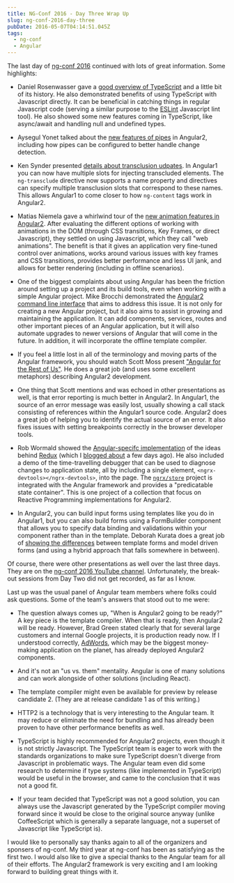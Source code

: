 ```yaml
---
title: NG-Conf 2016 - Day Three Wrap Up
slug: ng-conf-2016-day-three
pubDate: 2016-05-07T04:14:51.045Z
tags:
  - ng-conf
  - Angular
---
```


The last day of [ng-conf 2016](https://www.ng-conf.org/) continued with lots of
great information. Some highlights:

- Daniel Rosenwasser gave a
  [good overview of TypeScript](https://youtu.be/dzPjBWLdGz0?list=PLOETEcp3DkCq788xapkP_OU-78jhTf68j)
  and a little bit of its history. He also
  demonstrated benefits of using TypeScript with Javascript directly. It can be beneficial in catching
  things in regular Javascript code (serving a similar purpose to the [ESLint](http://eslint.org/)
  Javascript lint tool). He also showed some new features coming in TypeScript, like async/await and handling
  null and undefined types.

- Aysegul Yonet talked about the
  [new features of pipes](https://youtu.be/joSHg-4ZBZ8?list=PLOETEcp3DkCq788xapkP_OU-78jhTf68j)
  in Angular2, including how pipes can be configured to better handle change detection.

- Ken Synder presented
  [details about transclusion udpates](https://youtu.be/59IY2MIl5u0?list=PLOETEcp3DkCq788xapkP_OU-78jhTf68j).
  In Angular1 you can now have multiple slots for injecting
  transcluded elements. The `ng-transclude` directive now supports a name property and directives can specify multiple
  transclusion slots that correspond to these names. This allows Angular1 to come closer to how `ng-content` tags work
  in Angular2.

- Matias Niemela gave a whirlwind tour of the
  [new animation features in Angular2](https://youtu.be/Hr4IKlr9mhg?list=PLOETEcp3DkCq788xapkP_OU-78jhTf68j).
  After evaluating the different options of working with animations in the DOM (through CSS transitions, Key Frames, or
  direct Javascript), they settled on using Javascript, which they call "web animations". The benefit is that it gives
  an application very fine-tuned control over animations, works around various issues with key frames and CSS
  transitions, provides better performance and less UI jank, and allows for better rendering (including in offline
  scenarios).

- One of the biggest complaints about using Angular has been the friction around setting up a project and its build
  tools, even when working with a simple Angular project. Mike Brocchi demonstrated the
  [Angular2 command line interface](https://youtu.be/wHZe6gGI5RY?list=PLOETEcp3DkCq788xapkP_OU-78jhTf68j) that
  aims to address this issue. It is not only for creating a new Angular project, but it also aims to assist in
  growing and maintaining the application. It can add components, services, routes and other important pieces of an
  Angular application, but it will also automate upgrades to newer versions of Angular that will come in the
  future. In addition, it will incorporate the offline template compiler.

- If you feel a little lost in all of the terminology and moving parts of the Angular framework, you
  should watch Scott Moss present ["Angular for the Rest of Us"](https://youtu.be/GE5gZX6V6Zs).
  He does a great job (and uses some excellent metaphors) describing Angular2 development.

- One thing that Scott mentions and was echoed in other presentations as well, is that error reporting is much better
  in Angular2. In Angular1, the source of an error message was easily lost, usually showing a call stack
  consisting of references within the Angular1 source code. Angular2 does a great job of helping you to identify
  the actual source of an error. It also fixes issues with setting breakpoints correctly in the browser developer
  tools.

- Rob Wormald showed the
  [Angular-specifc implementation](https://youtu.be/mhA7zZ23Odw?list=PLOETEcp3DkCq788xapkP_OU-78jhTf68j) of the ideas
  behind [Redux](http://redux.js.org/) (which I
  [blogged about](http://dfbaskin.com/posts/using-redux-to-manage-application-state/)
  a few days ago). He also included a demo of the time-travelling debugger that can be used to diagnose
  changes to application state, all by including a single element, `<ngrx-devtools></ngrx-devtools>`, into
  the page. The [`ngrx/store`](https://github.com/ngrx/store) project is integrated with the Angular framework and
  provides a "predicatable state container". This is one project of a collection that focus on Reactive Programming
  implementations for Angular2.

- In Angular2, you can build input forms using templates like you do in Angular1, but
  you can also build forms using a FormBuilder component that allows you to specify data binding
  and validations within your component rather than in the template. Deborah Kurata does a great job of
  [showing the differences](https://youtu.be/ihYc9y7dQA0)
  between template forms and model driven forms (and using a hybrid approach that falls somewhere in
  between).

Of course, there were other presentations as well over the last three days. They are on the
[ng-conf 2016 YouTube channel](https://www.youtube.com/playlist?list=PLOETEcp3DkCq788xapkP_OU-78jhTf68j).
Unfortunately, the break-out sessions from Day Two did not get recorded, as far as I know.

Last up was the usual panel of Angular team members where folks could ask questions. Some of the team's
answers that stood out to me were:

- The question always comes up, "When is Angular2 going to be ready?" A key piece is the template
  compiler. When that is ready, then Angular2 will be ready. However, Brad Green stated clearly that
  for several large customers and internal Google projects, it is production ready now. If I understood
  correctly, [AdWords](https://www.google.com/adwords/), which may be the biggest money-making application
  on the planet, has already deployed Angular2 components.

- And it's not an "us vs. them" mentality. Angular is one of many solutions and can work alongside of
  other solutions (including React).

- The template compiler might even be available for preview by release candidate 2. (They are at
  release candidate 1 as of this writing.)

- HTTP2 is a technology that is very interesting to the Angular team. It may reduce or eliminate the
  need for bundling and has already been proven to have other performance benefits as well.

- TypeScript is highly recommended for Angular2 projects, even though it is not strictly
  Javascript. The TypeScript team is eager to work with the standards organizations to make sure
  TypeScript doesn't diverge from Javascript in problematic ways. The Angular team even did some research
  to determine if type systems (like implemented in TypeScript) would be useful in the browser, and
  came to the conclusion that it was not a good fit.

- If your team decided that TypeScript was not a good solution, you can always use the Javascript generated by the
  TypeScript compiler moving forward since it would be close to the original source anyway (unlike CoffeeScript which
  is generally a separate language, not a superset of Javascript like TypeScript is).

I would like to personally say thanks again to all of the organizers and sponsers of ng-conf.
My third year at ng-conf has been as satisfying as the first two. I would also like to give a special thanks
to the Angular team for all of their efforts. The Angular2 framework is very exciting and I am looking forward
to building great things with it.
